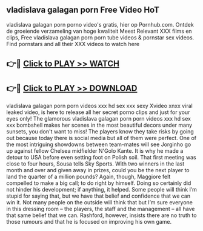 ## vladislava galagan porn Free Video HoT 

vladislava galagan porn porno video's gratis, hier op Pornhub.com. Ontdek de groeiende verzameling van hoge kwaliteit Meest Relevant XXX films en clips,
Free vladislava galagan porn porn tube videos & pornstar sex videos. Find pornstars and all their XXX videos to watch here


## 👉🔴 [Click to PLAY >> WATCH](http://us.freeplayer.one?title=vladislava_galagan_porn&ref=16D)

## 👉🔴 [Click to PLAY >> DOWNLOAD](http://us.freeplayer.one?title=vladislava_galagan_porn&ref=16D)


vladislava galagan porn porn videos xxx hd sex xxx sexy Xvideo xnxx viral leaked video, is here to release all her secret porno clips and just for your eyes only! The glamorous vladislava galagan porn porn videos xxx hd sex xxx bombshell makes her scenes in the most beautiful decors under many sunsets, you don't want to miss! The players know they take risks by going out because today there is social media but all of them were perfect. One of the most intriguing showdowns between team-mates will see Jorginho go up against fellow Chelsea midfielder N'Golo Kante. It is why he made a detour to USA before even setting foot on Polish soil. That first meeting was close to four hours, Sousa tells Sky Sports. With two winners in the last month and over and given away in prizes, could you be the next player to land the quarter of a million pounds? Again, though, Maggiore felt compelled to make a big call; to do right by himself. Doing so certainly did not hinder his development; if anything, it helped. Some people will think I’m stupid for saying that, but we have that belief and confidence that we can win it. Not many people on the outside will think that but I’m sure everyone in this dressing room – the players, the staff and the management – all have that same belief that we can. Rashford, however, insists there are no truth to those rumours and that he is focused on improving his own game.